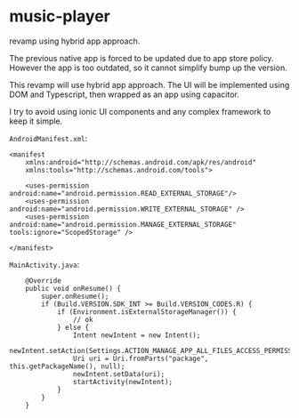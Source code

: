 # music-player

revamp using hybrid app approach.

The previous native app is forced to be updated due to app store policy.
However the app is too outdated, so it cannot simplify bump up the version.

This revamp will use hybrid app approach.
The UI will be implemented using DOM and Typescript, then wrapped as an app using capacitor.

I try to avoid using ionic UI components and any complex framework to keep it simple.

`AndroidManifest.xml`:

```
<manifest
    xmlns:android="http://schemas.android.com/apk/res/android"
    xmlns:tools="http://schemas.android.com/tools">

    <uses-permission android:name="android.permission.READ_EXTERNAL_STORAGE"/>
    <uses-permission android:name="android.permission.WRITE_EXTERNAL_STORAGE" />
    <uses-permission android:name="android.permission.MANAGE_EXTERNAL_STORAGE" tools:ignore="ScopedStorage" />

</manifest>
```

`MainActivity.java`:

```
    @Override
    public void onResume() {
        super.onResume();
        if (Build.VERSION.SDK_INT >= Build.VERSION_CODES.R) {
            if (Environment.isExternalStorageManager()) {
                // ok
            } else {
                Intent newIntent = new Intent();
                newIntent.setAction(Settings.ACTION_MANAGE_APP_ALL_FILES_ACCESS_PERMISSION);
                Uri uri = Uri.fromParts("package", this.getPackageName(), null);
                newIntent.setData(uri);
                startActivity(newIntent);
            }
        }
    }
```

